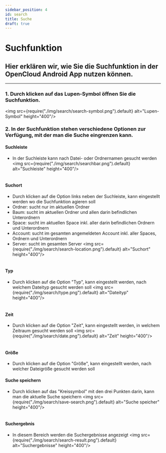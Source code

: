 ```yaml
---
sidebar_position: 4
id: search
title: Suche
draft: true
---
```


# Suchfunktion

## Hier erklären wir, wie Sie die Suchfunktion in der OpenCloud Android App nutzen können.

---

### 1. Durch klicken auf das Lupen-Symbol öffnen Sie die Suchfunktion.
<img src={require("./img/search/search-symbol.png").default} alt="Lupen-Symbol" height="400"/>
<br/>

### 2. In der Suchfunktion stehen verschiedene Optionen zur Verfügung, mit der man die Suche eingrenzen kann.

#### Suchleiste
- In der Suchleiste kann nach Datei- oder Ordnernamen gesucht werden
<img src={require("./img/search/searchbar.png").default} alt="Suchleiste" height="400"/>
<br/><br/>

#### Suchort
- Durch klicken auf die Option links neben der Suchleiste, kann eingestellt werden wo die Suchfunktion agieren soll
- Ordner: sucht nur im aktuellen Ordner
- Baum: sucht im aktuellen Ordner und allen darin befindlichen Unterordnern
- Space: sucht im aktuellen Space inkl. aller darin befindlichen Ordnern und Unterordnern
- Account: sucht im gesamten angemeldeten Account inkl. aller Spaces, Ordnern und Unterordnern
- Server: sucht im gesamten Server
<img src={require("./img/search/search-location.png").default} alt="Suchort" height="400"/>
<br/><br/>

#### Typ
- Durch klicken auf die Option "Typ", kann eingestellt werden, nach welchem Dateityp gesucht werden soll
<img src={require("./img/search/type.png").default} alt="Dateityp" height="400"/>
<br/><br/>

#### Zeit
- Durch klicken auf die Option "Zeit", kann eingestellt werden, in welchem Zeitraum gesucht werden soll
<img src={require("./img/search/date.png").default} alt="Zeit" height="400"/>
<br/><br/>

#### Größe
- Durch klicken auf die Option "Größe", kann eingestellt werden, nach welcher Dateigröße gesucht werden soll

#### Suche speichern
- Durch klicken auf das "Kreissymbol" mit den drei Punkten darin, kann man die aktuelle Suche speichern
<img src={require("./img/search/save-search.png").default} alt="Suche speicher" height="400"/>
<br/><br/>

#### Suchergebnis
- In diesem Bereich werden die Suchergebnisse angezeigt
<img src={require("./img/search/search-result.png").default} alt="Suchergebnisse" height="400"/>
<br/><br/>